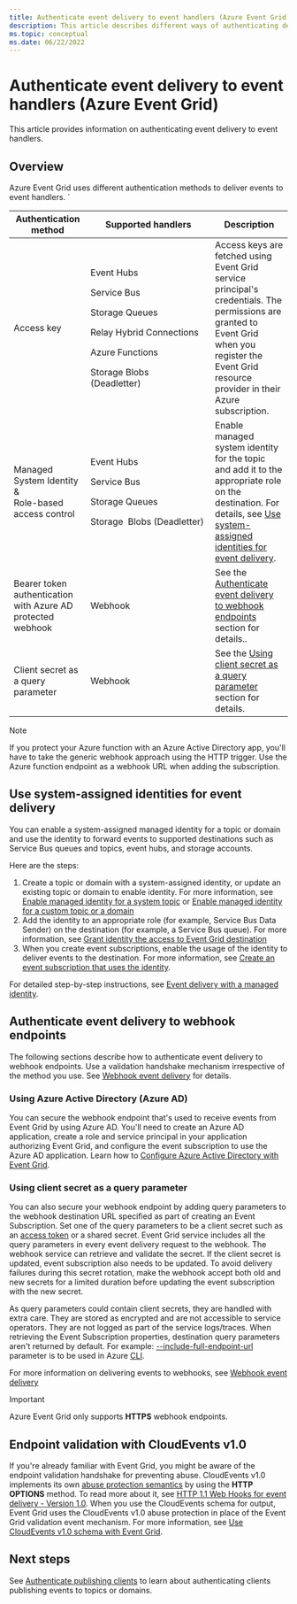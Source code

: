 ```yaml
---
title: Authenticate event delivery to event handlers (Azure Event Grid)
description: This article describes different ways of authenticating delivery to event handlers in Azure Event Grid. 
ms.topic: conceptual
ms.date: 06/22/2022
---
```


# Authenticate event delivery to event handlers (Azure Event Grid)
This article provides information on authenticating event delivery to event handlers. 

## Overview
Azure Event Grid uses different authentication methods to deliver events to event handlers. `

| Authentication method | Supported handlers | Description  |
|--|--|--|
Access key | <p>Event Hubs</p><p>Service Bus</p><p>Storage Queues</p><p>Relay Hybrid Connections</p><p>Azure Functions</p><p>Storage Blobs (Deadletter)&nbsp;&nbsp;&nbsp;&nbsp;&nbsp;&nbsp;&nbsp;&nbsp;&nbsp;&nbsp;&nbsp;&nbsp;&nbsp;&nbsp;&nbsp;&nbsp;&nbsp;&nbsp;&nbsp;&nbsp;&nbsp;&nbsp;&nbsp;&nbsp;&nbsp;&nbsp;&nbsp;</p> | Access keys are fetched using Event Grid service principal's credentials. The permissions are granted to Event Grid when you register the Event Grid resource provider in their Azure subscription. |  
Managed System Identity <br/>&<br/> Role-based access control | <p>Event Hubs</p><p>Service Bus</p><p>Storage Queues</p><p>Storage  Blobs (Deadletter)</p></li></ul> | Enable managed system identity for the topic and add it to the appropriate role on the destination. For details, see [Use system-assigned identities for event delivery](#use-system-assigned-identities-for-event-delivery).  |
|Bearer token authentication with Azure AD protected webhook | Webhook | See the [Authenticate event delivery to webhook endpoints](#authenticate-event-delivery-to-webhook-endpoints) section for details.. |
Client secret as a query parameter | Webhook | See the [Using client secret as a query parameter](#using-client-secret-as-a-query-parameter) section for details. |

> [!NOTE]
> If you protect your Azure function with an Azure Active Directory app, you'll have to take the generic webhook approach using the HTTP trigger. Use the Azure function endpoint as a webhook URL when adding the subscription.

## Use system-assigned identities for event delivery
You can enable a system-assigned managed identity for a topic or domain and use the identity to forward events to supported destinations such as Service Bus queues and topics, event hubs, and storage accounts.

Here are the steps: 

1. Create a topic or domain with a system-assigned identity, or update an existing topic or domain to enable identity. For more information, see [Enable managed identity for a system topic](enable-identity-system-topics.md) or [Enable managed identity for a custom topic or a domain](enable-identity-custom-topics-domains.md)
1. Add the identity to an appropriate role (for example, Service Bus Data Sender) on the destination (for example, a Service Bus queue). For more information, see [Grant identity the access to Event Grid destination](add-identity-roles.md)
1. When you create event subscriptions, enable the usage of the identity to deliver events to the destination. For more information, see [Create an event subscription that uses the identity](managed-service-identity.md). 

For detailed step-by-step instructions, see [Event delivery with a managed identity](managed-service-identity.md).


## Authenticate event delivery to webhook endpoints
The following sections describe how to authenticate event delivery to webhook endpoints. Use a validation handshake mechanism irrespective of the method you use. See [Webhook event delivery](webhook-event-delivery.md) for details. 


### Using Azure Active Directory (Azure AD)
You can secure the webhook endpoint that's used to receive events from Event Grid by using Azure AD. You'll need to create an Azure AD application, create a role and service principal in your application authorizing Event Grid, and configure the event subscription to use the Azure AD application. Learn how to [Configure Azure Active Directory with Event Grid](secure-webhook-delivery.md).

### Using client secret as a query parameter
You can also secure your webhook endpoint by adding query parameters to the webhook destination URL specified as part of creating an Event Subscription. Set one of the query parameters to be a client secret such as an [access token](https://en.wikipedia.org/wiki/Access_token) or a shared secret. Event Grid service includes all the query parameters in every event delivery request to the webhook. The webhook service can retrieve and validate the secret. If the client secret is updated, event subscription also needs to be updated. To avoid delivery failures during this secret rotation, make the webhook accept both old and new secrets for a limited duration before updating the event subscription with the new secret. 

As query parameters could contain client secrets, they are handled with extra care. They are stored as encrypted and are not accessible to service operators. They are not logged as part of the service logs/traces. When retrieving the Event Subscription properties, destination query parameters aren't returned by default. For example: [--include-full-endpoint-url](/cli/azure/eventgrid/event-subscription#az-eventgrid-event-subscription-show) parameter is to be used in Azure [CLI](/cli/azure).

For more information on delivering events to webhooks, see [Webhook event delivery](webhook-event-delivery.md)

> [!IMPORTANT]
> Azure Event Grid only supports **HTTPS** webhook endpoints. 

## Endpoint validation with CloudEvents v1.0
If you're already familiar with Event Grid, you might be aware of the endpoint validation handshake for preventing abuse. CloudEvents v1.0 implements its own [abuse protection semantics](webhook-event-delivery.md) by using the **HTTP OPTIONS** method. To read more about it, see [HTTP 1.1 Web Hooks for event delivery - Version 1.0](https://github.com/cloudevents/spec/blob/v1.0/http-webhook.md#4-abuse-protection). When you use the CloudEvents schema for output, Event Grid uses the CloudEvents v1.0 abuse protection in place of the Event Grid validation event mechanism. For more information, see [Use CloudEvents v1.0 schema with Event Grid](cloudevents-schema.md). 


## Next steps
See [Authenticate publishing clients](security-authenticate-publishing-clients.md) to learn about authenticating clients publishing events to topics or domains. 
